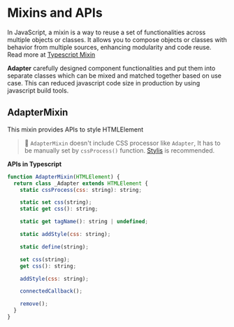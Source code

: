 # Mixins and APIs

In JavaScript, a mixin is a way to reuse a set of functionalities
across multiple objects or classes. It allows you to compose objects
or classes with behavior from multiple sources, enhancing modularity
and code reuse. Read more at [Typescript Mixin](https://www.typescriptlang.org/docs/handbook/mixins.html)

**Adapter** carefully designed component functionalities and put them into
separate classes which can be mixed and matched together based on use case.
This can reduced javascript code size in production by using
javascript build tools.

## AdapterMixin

This mixin provides APIs to style HTMLElement

<el-blockquote>

> 📍 `AdapterMixin` doesn't include CSS processor like `Adapter`,
> It has to be manually set by `cssProcess()` function.
> [Stylis](https://stylis.js.org/) is recommended.

</el-blockquote>

<el-code-block>
<div el="bar-top-left"><b>APIs in Typescript</b></div>

```js
function AdapterMixin(HTMLElement) {
  return class _Adapter extends HTMLElement {
    static cssProcess(css: string): string;

    static set css(string);
    static get css(): string;

    static get tagName(): string | undefined;

    static addStyle(css: string);

    static define(string);

    set css(string);
    get css(): string;

    addStyle(css: string);

    connectedCallback();

    remove();
  }
}
```

</el-code-block>